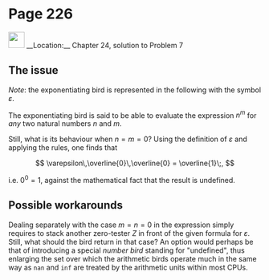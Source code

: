 # Page 226

<img src="../../pictures/correction_green.svg" style="width: 32px; height: 32px;"/>
__Location:__ Chapter 24, solution to Problem 7

## The issue

_Note_: the exponentiating bird is represented in the following with the symbol $\varepsilon$.

The exponentiating bird is said to be able to evaluate
the expression $n^m$ for _any_ two natural numbers $n$ and $m$.

Still, what is its behaviour when $n=m=0$? Using the definition of $\varepsilon$
and applying the rules, one finds that

$$
    \varepsilon\,\overline{0}\,\overline{0} = \overline{1}\;,
$$

i.e. $0^0=1$, against the mathematical fact that the result is undefined.

## Possible workarounds

Dealing separately with the case $m=n=0$ in the expression simply requires
to stack another zero-tester $Z$ in front of the given formula for $\varepsilon$.
Still, what should the bird return in that case? An option would perhaps be that
of introducing a special _number bird_ standing for "undefined", thus enlarging the set
over which the arithmetic birds operate much in the same way as `nan` and `inf`
are treated by the arithmetic units within most CPUs.
